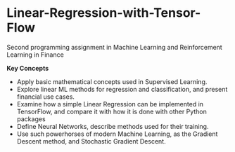 # Linear-Regression-with-Tensor-Flow
Second programming assignment in Machine Learning and Reinforcement Learning in Finance

**Key Concepts**
* Apply basic mathematical concepts used in Supervised Learning.
* Explore linear ML methods for regression and classification, and present financial use cases.
* Examine how a simple Linear Regression can be implemented in TensorFlow, and compare it with how it is done with other Python packages
* Define Neural Networks, describe methods used for their training.
* Use such powerhorses of modern Machine Learning, as the Gradient Descent method, and Stochastic Gradient Descent.
